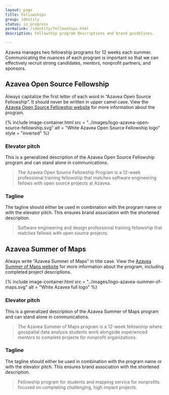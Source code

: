```yaml
---
layout: page
title: Fellowships
group: identity
status: in_progress
permalink: /identity/fellowships.html
description: Fellowship program descriptions and brand guidelines.

---
```

Azavea manages two fellowship programs for 12 weeks each summer. Communicating the nuances of each program is important so that we can effectively recruit strong candidates, mentors, nonprofit partners, and sponsors.

## Azavea Open Source Fellowship
Always capitalize the first letter of each word in “Azavea Open Source Fellowship”. It should never be written in upper camel case. View the [Azavea Open Source Fellowship website](https://fellowship.azavea.com/) for more information about the program.

{% include image-container.html
  src =  "../images/logo-azavea-open-source-fellowship.svg"
  alt =  "White Azavea Open Source Fellowship logo"
  style = "inverted"
%}

### Elevator pitch
This is a generalized description of the Azavea Open Source Fellowship program and can stand alone in communications.

>The Azavea Open Source Fellowship Program is a 12-week professional training fellowship that matches software engineering fellows with open source projects at Azavea.

### Tagline
The tagline should either be used in combination with the program name or with the elevator pitch. This ensures brand association with the shortened description.

>Software engineering and design professional training fellowship that matches fellows with open source projects.

## Azavea Summer of Maps
Always write “Azavea Summer of Maps" in title case. View the [Azavea Summer of Maps website](http://www.summerofmaps.com/) for more information about the program, including completed project descriptions.

{% include image-container.html
  src =  "../images/logo-azavea-summer-of-maps.svg"
  alt =  "White Azavea full logo"
%}

### Elevator pitch
This is a generalized description of the Azavea Summer of Maps program and can stand alone in communications.

>The Azavea Summer of Maps program is a 12-week fellowship where geospatial data analysis students work alongside experienced mentors to complete projects for nonprofit organizations.

### Tagline
The tagline should either be used in combination with the program name or with the elevator pitch. This ensures brand association with the shortened description.

>Fellowship program for students and mapping service for nonprofits focused on completing challenging, high impact projects.
